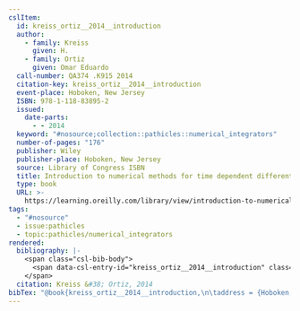```yaml
---
cslItem:
  id: kreiss_ortiz__2014__introduction
  author:
    - family: Kreiss
      given: H.
    - family: Ortiz
      given: Omar Eduardo
  call-number: QA374 .K915 2014
  citation-key: kreiss_ortiz__2014__introduction
  event-place: Hoboken, New Jersey
  ISBN: 978-1-118-83895-2
  issued:
    date-parts:
      - - 2014
  keyword: "#nosource;collection::pathicles::numerical_integrators"
  number-of-pages: "176"
  publisher: Wiley
  publisher-place: Hoboken, New Jersey
  source: Library of Congress ISBN
  title: Introduction to numerical methods for time dependent differential equations
  type: book
  URL: >-
    https://learning.oreilly.com/library/view/introduction-to-numerical/9781118838914/
tags:
  - "#nosource"
  - issue:pathicles
  - topic:pathicles/numerical_integrators
rendered:
  bibliography: |-
    <span class="csl-bib-body">
      <span data-csl-entry-id="kreiss_ortiz__2014__introduction" class="csl-entry">Kreiss, H., &#38; Ortiz, O. E. 2014. <i>Introduction to numerical methods for time dependent differential equations</i>. Wiley. <a href='https://learning.oreilly.com/library/view/introduction-to-numerical/9781118838914/'>https://learning.oreilly.com/library/view/introduction-to-numerical/9781118838914/</a></span>
    </span>
  citation: Kreiss &#38; Ortiz, 2014
bibTex: "@book{kreiss_ortiz__2014__introduction,\n\taddress = {Hoboken, New Jersey},\n\tauthor = {Kreiss, H. and Ortiz, Omar Eduardo},\n\tyear = {2014},\n\tpublisher = {Wiley},\n\ttitle = {Introduction to numerical methods for time dependent differential equations},\n}\n\n"
---
```

